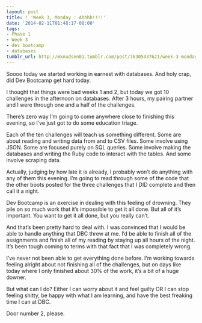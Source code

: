 ```yaml
---
layout: post
title: ! 'Week 3, Monday : Ahhhh!!!!'
date: '2014-02-11T01:48:17-08:00'
tags:
- Phase 1
- Week 3
- dev bootcamp
- databases
tumblr_url: http://mknudsen01.tumblr.com/post/76305437621/week-3-monday-ahhhh
---
```

Soooo today we started working in earnest with databases. And holy crap, did Dev Bootcamp get hard today.

I thought that things were bad weeks 1 and 2, but today we got 10 challenges in the afternoon on databases. After 3 hours, my pairing partner and I were through one and a half of the challenges.

There’s zero way I’m going to come anywhere close to finishing this evening, so I’ve just got to do some education triage.

Each of the ten challenges will teach us something different. Some are about reading and writing data from and to CSV files. Some involve using JSON. Some are focused purely on SQL queries. Some involve making the databases and writing the Ruby code to interact with the tables. And some involve scraping data.

Actually, judging by how late it is already, I probably won’t do anything with any of them this evening. I’m going to read through some of the code that the other boots posted for the three challenges that I DID complete and then call it a night.

Dev Bootcamp is an exercise in dealing with this feeling of drowning. They pile on so much work that it’s impossible to get it all done. But all of it’s important. You want to get it all done, but you really can’t.

And that’s been pretty hard to deal with. I was convinced that I would be able to handle anything that DBC threw at me. I’d be able to finish all of the assignments and finish all of my reading by staying up all hours of the night. It’s been tough coming to terms with that fact that I was completely wrong.

I’ve never not been able to get everything done before. I’m working towards feeling alright about not finishing all of the challenges, but on days like today where I only finished about 30% of the work, it’s a bit of a huge downer.

But what can I do? Either I can worry about it and feel guilty OR I can stop feeling shitty, be happy with what I am learning, and have the best freaking time I can at DBC.

Door number 2, please.
